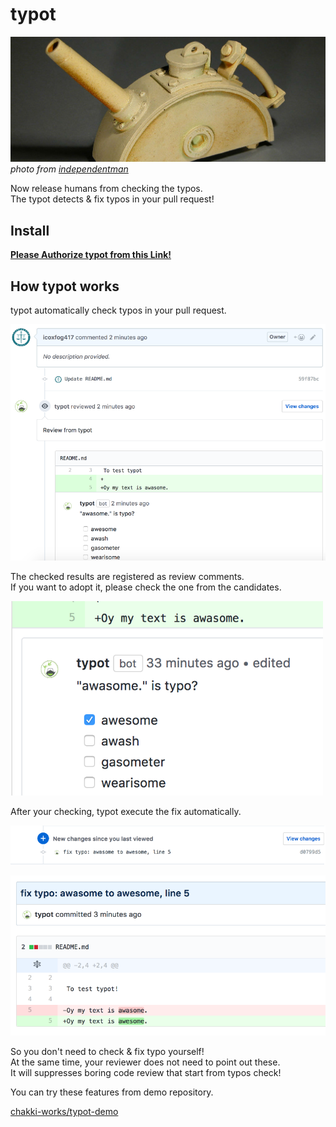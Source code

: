 # typot

![top.jpg](./docs/top.jpg)
*photo from [independentman](https://flic.kr/p/2mHSE)*

Now release humans from checking the typos.  
The typot detects & fix typos in your pull request!

## Install

**[Please Authorize typot from this Link!](https://github.com/apps/typot)**

## How typot works

typot automatically check typos in your pull request.

![typo_review](./docs/typo_review_mid.png)

The checked results are registered as review comments.  
If you want to adopt it, please check the one from the candidates.

![auto_fix_0](./docs/autofix_0_mid.png)

After your checking, typot execute the fix automatically.

![auto_fix_1](./docs/autofix_1_mid.png)

![auto_fix_2](./docs/autofix_2_mid.png)

So you don't need to check & fix typo yourself!  
At the same time, your reviewer does not need to point out these.  
It will suppresses boring code review that start from typos check!

You can try these features from demo repository.

[chakki-works/typot-demo](https://github.com/chakki-works/typot-demo)
